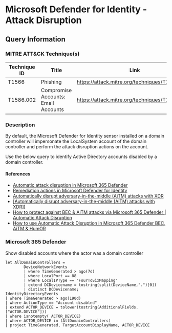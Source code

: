 # Microsoft Defender for Identity - Attack Disruption

## Query Information

### MITRE ATT&CK Technique(s)

| Technique ID | Title    | Link    |
| ---  | --- | --- |
| T1566 | Phishing | https://attack.mitre.org/techniques/T1566/ |
| T1586.002 | Compromise Accounts: Email Accounts | https://attack.mitre.org/techniques/T1586/002/ |

### Description

By default, the Microsoft Defender for Identity sensor installed on a domain controller will impersonate the LocalSystem account of the domain controller and perform the attack disruption actions on the account.

Use the below query to identify Active Directory accounts disabled by a domain controller.

#### References

- [Automatic attack disruption in Microsoft 365 Defender](https://learn.microsoft.com/en-us/microsoft-365/security/defender/automatic-attack-disruption?view=o365-worldwide)
- [Remediation actions in Microsoft Defender for Identity](https://learn.microsoft.com/en-us/defender-for-identity/remediation-actions)
- [Automatically disrupt adversary-in-the-middle (AiTM) attacks with XDR](https://techcommunity.microsoft.com/t5/microsoft-365-defender-blog/automatically-disrupt-adversary-in-the-middle-aitm-attacks-with/ba-p/3821751)
- [[Automatically disrupt adversary-in-the-middle (AiTM) attacks with XDR])](https://www.microsoft.com/en-us/security/blog/2022/07/12/from-cookie-theft-to-bec-attackers-use-aitm-phishing-sites-as-entry-point-to-further-financial-fraud/)
- [How to protect against BEC & AiTM attacks via Microsoft 365 Defender | Automatic Attack Disruption](https://derkvanderwoude.medium.com/how-to-protect-against-bec-aitm-attacks-via-microsoft-365-defender-automatic-attack-disruption-13a33ca44a39)
- [How to use Automatic Attack Disruption in Microsoft 365 Defender BEC, AiTM & HumOR](https://jeffreyappel.nl/how-to-use-automatic-attack-disruption-in-microsoft-365-defender-bec-aitm-humor/)

### Microsoft 365 Defender

Show disabled accounts where the actor was a domain controller

```kql
let AllDomainControllers =
        DeviceNetworkEvents
        | where TimeGenerated > ago(7d)
        | where LocalPort == 88
        | where LocalIPType == "FourToSixMapping"
        | extend DCDevicename = tostring(split(DeviceName,".")[0])
        | distinct DCDevicename;
IdentityDirectoryEvents
| where TimeGenerated > ago(190d)
| where ActionType == "Account disabled"
| extend ACTOR_DEVICE = tolower(tostring(AdditionalFields.["ACTOR.DEVICE"]))
| where isnotempty( ACTOR_DEVICE)
| where ACTOR_DEVICE in (AllDomainControllers)
| project TimeGenerated, TargetAccountDisplayName, ACTOR_DEVICE
```
